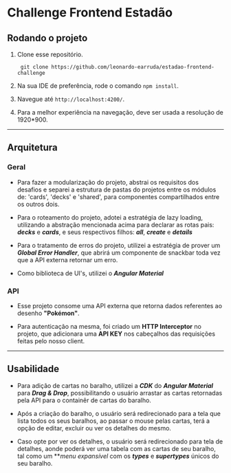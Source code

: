 # Challenge Frontend Estadão

## Rodando o projeto

1. Clone esse repositório.

        git clone https://github.com/leonardo-earruda/estadao-frontend-challenge

2. Na sua IDE de preferência, rode o comando `npm install`.

3. Navegue até `http://localhost:4200/`.

4. Para a melhor experiência na navegação, deve ser usada a resolução de 1920*900. 
---

## Arquitetura

### Geral
- Para fazer a modularização do projeto, abstrai os requisitos dos desafios e separei a estrutura de pastas do projetos entre os módulos de: 'cards', 'decks' e 'shared', para componentes compartilhados entre os outros dois.
  
- Para o roteamento do projeto, adotei a estratégia de lazy loading, utilizando a abstração mencionada acima para declarar as rotas pais: ***decks*** e ***cards***, e seus respectivos filhos: ***all***, ***create*** e ***details***

- Para o tratamento de erros do projeto, utilizei a estratégia de prover um ***Global Error Handler***, que abrirá um componente de snackbar toda vez que a API externa retornar um erro.

- Como biblioteca de UI's, utilizei o ***Angular Material*** 

### API 
- Esse projeto consome uma API externa que retorna dados referentes ao desenho **"Pokémon"**.
  
- Para autenticação na mesma, foi criado um **HTTP Interceptor** no projeto, que adicionara uma **API KEY** nos cabeçalhos das requisições feitas pelo nosso client.
---

## Usabilidade
- Para adição de cartas no baralho, utilizei a ***CDK*** do ***Angular Material*** para ***Drag & Drop***, possibilitando o usuário arrastar as cartas retornadas pela API para o containêr de cartas do baralho.
  
- Após a criação do baralho, o usuário será redirecionado para a tela que lista todos os seus baralhos, ao passar o mouse pelas cartas, terá a opção de editar, excluir ou ver os detalhes do mesmo.
  
- Caso opte por ver os detalhes, o usuário será redirecionado para tela de detalhes, aonde poderá ver uma tabela com as cartas de seu baralho, tal como um ***menu expansível* com os ***types*** e ***supertypes*** únicos
do seu baralho.
  
